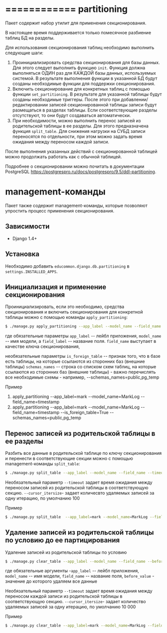 ============
partitioning
============

Пакет содержит набор утилит для применения секционирования.

В настоящее время поддерживается только помесячное разбиение таблиц БД на
разделы.

Для использования секционирования таблиц необходимо выполнить следующие
шаги:

1. Проинициализировать средства секционирования для базы данных. Для
   этого следует выполнить функцию ``init``. Функция должна выполняться
   ОДИН раз для КАЖДОЙ базы данных, используемых системой. В результате
   выполнения функции в указанной БД будут созданы необходимые функции
   для поддержки секционирования.
2. Включить секционирование для конкретных таблиц с помощью функции
   ``set_partitioning``. В результате для указанной таблицы будут созданы
   необходимые триггеры. После этого при добавлении/редактировании записей
   секционированной таблицы записи будут размещаться в разделах таблицы.
   Если соответствующие разделы отсутствуют, то они будут создаваться
   автоматически.
3. При необходимости, можно выполнить перенос записей из родительской таблицы в
   ее разделы. Для этого предназначена функция ``split_table``. Для снижения
   нагрузки на СУБД записи переносятся по отдельности, при этом можно задать
   время ожидания между переносом каждой записи.

После выполнения указанных действий с секционированной таблицей можно
продолжать работать как с обычной таблицей.

Подробнее о секционировании можно почитать в документации PostgreSQL
https://postgrespro.ru/docs/postgrespro/9.5/ddl-partitioning.

management-команды
==============

Пакет также содержит management-команды, которые позволяют упростить процесс
применения секционирования.

Зависимости
-----------

* Django 1.4+

Установка
---------

Необходимо добавить ``educommon.django.db.partitioning`` в ``settings.INSTALLED_APPS``.

Инициализация и применение секционирования
-----------------------------------------

Проинициализировать, если это необходимо, средства секционирования и включить
секционирования для конкретной таблицы можно с помощью команды ``apply_partitioning``:

```bash
$ ./manage.py apply_partitioning --app_label --model_name --field_name  --is_foreign_table --schema_name
```

где обязательные параметры
``app_label`` -- лейбл приложения, ``model_name`` -- имя модели, а ``field_label`` -- название поля.
``field_name`` выступает в качестве ключа секционирования,

необязательные параметры
``is_foreign_table`` -- признак того, что в базе есть таблицы, на которые ссылаются из сторонних баз (внешние таблицы)
``schemas_names`` -- строка со списком схем таблиц, на которые ссылаются из сторонних баз (внешние таблицы) - важно 
перечислять все необходимые схемы - например, --schemas_names=public,pg_temp


Пример
1) apply_partitioning --app_label=mark --model_name=MarkLog --field_name=timestamp
2) apply_partitioning --app_label=mark --model_name=MarkLog --field_name=timestamp --is_foreign_table=True --schemas_names=public,pg_temp

Перенос записей из родительской таблицы в ее разделы
----------------------------------------------------

Разбить все данные в родительской таблице по ключу секционирования и перенести в соответствующие
секции можно с помощью management-команды ``split_table``:

```bash
$ ./manage.py split_table --app_label --model_name --field_name --timeout=5 --cursor_itersize=1000
```

Необязательный параметр
``--timeout`` задает время ожидания между переносом записей из родительской таблицы
в соответствующую секцию.
``--cursor_itersize``- задает количесвто удаляемых записей за одну итерацию, по умолчанию 100

Пример
```bash
$ ./manage.py split_table  --app_label=mark --model_name=MarkLog --field_name=timestamp
```

Удаление записей из родительской таблицы по условию до ее партицирования
----------------------------------------------------

Удаление записей из родительской таблицы по условию
```bash
$ ./manage.py clear_table --app_label --model_name --field_name --before_value --timeout --cursor_itersize
```

где  обязательные аргументы -``app_label`` -- лейбл приложения, ``model_name`` -- имя модели,
 ``field_name`` -- название поля, ``before_value`` - значение до которого удаляем все данные

Необязательный параметр
``--timeout`` задает время ожидания между переносом каждой записи из родительской таблицы
в соответствующую секцию.
``--cursor_itersize``- задает количество удаляемых записей за одну итерацию, по умолчанию 10 000


Пример

```bash
$ ./manage.py clear_table --app_label=mark --model_name=MarkLog --field_name=timestamp --before_value='2022-09-01' --timeout=2 --cursor_itersize=1000
```